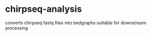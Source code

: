 chirpseq-analysis
=================

converts chirpseq fastq files into bedgraphs suitable for downstream processing

